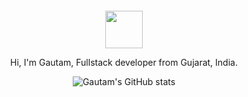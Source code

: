 <div align="center">
  <br>
  <br>
  <br>
  <br>
 <img width="60" height="60" src="https://user-images.githubusercontent.com/29875175/213811460-169e023c-ab5a-479f-bafd-69bd803a879e.png" />

  <br>

  <p>Hi, I'm Gautam, Fullstack developer from Gujarat, India.</p>

  ![Gautam's GitHub stats](https://github-readme-stats.vercel.app/api?username=gautam2010&show_icons=true)

  <br>
  <br>
</div>

